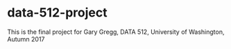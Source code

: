 # data-512-project
This is the final project for Gary Gregg, DATA 512, University of Washington, Autumn 2017

